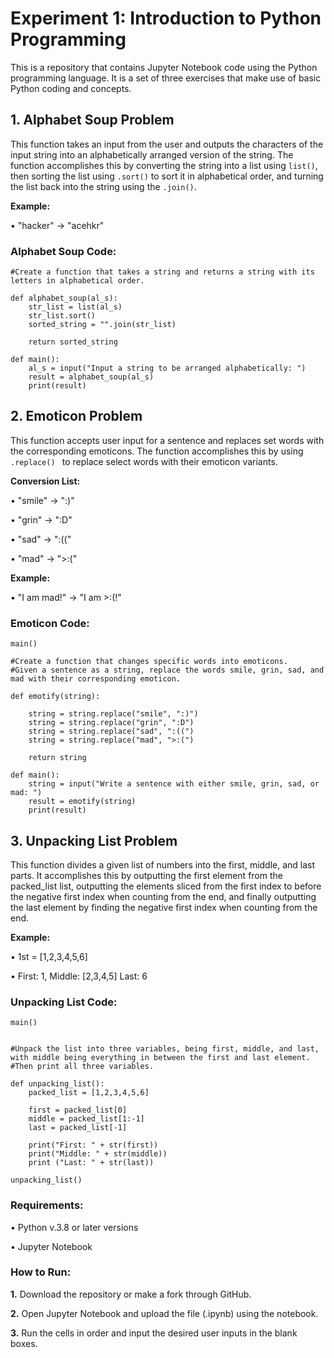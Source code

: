 # Experiment 1: Introduction to Python Programming

This is a repository that contains Jupyter Notebook code using the Python programming language. It is a set of three exercises that make use of basic Python coding and concepts.

## 1. Alphabet Soup Problem
This function takes an input from the user and outputs the characters of the input string into an alphabetically arranged version of the string. The function accomplishes this by converting the string into a list using ```list()```, then sorting the list using ```.sort()``` to sort it in alphabetical order, and turning the list back into the string using the ```.join()```.

**Example:** 

• "hacker" -> "acehkr"

### Alphabet Soup Code:
```
#Create a function that takes a string and returns a string with its letters in alphabetical order.

def alphabet_soup(al_s):
    str_list = list(al_s)
    str_list.sort()
    sorted_string = "".join(str_list)

    return sorted_string

def main():
    al_s = input("Input a string to be arranged alphabetically: ")
    result = alphabet_soup(al_s)
    print(result)
```

## 2. Emoticon Problem
This function accepts user input for a sentence and replaces set words with the corresponding emoticons. The function accomplishes this by using ```.replace() ``` to replace select words with their emoticon variants.

**Conversion List:**

• "smile" -> ":)"

• "grin" -> ":D"

• "sad" -> ":(("

• "mad" -> ">:("

**Example:**

• "I am mad!" -> "I am >:(!"

### Emoticon Code:
```
main()

#Create a function that changes specific words into emoticons. 
#Given a sentence as a string, replace the words smile, grin, sad, and mad with their corresponding emoticon.

def emotify(string):

    string = string.replace("smile", ":)")
    string = string.replace("grin", ":D")
    string = string.replace("sad", ":((")
    string = string.replace("mad", ">:(")

    return string

def main():
    string = input("Write a sentence with either smile, grin, sad, or mad: ")
    result = emotify(string)
    print(result)
```

## 3. Unpacking List Problem
This function divides a given list of numbers into the first, middle, and last parts. It accomplishes this by outputting the first element from the packed_list list, outputting the elements sliced from the first index to before the negative first index when counting from the end, and finally outputting the last element by finding the negative first index when counting from the end.

**Example:** 

• 1st = [1,2,3,4,5,6]

• First: 1, Middle: [2,3,4,5] Last: 6

### Unpacking List Code:
```
main()


#Unpack the list into three variables, being first, middle, and last, with middle being everything in between the first and last element. 
#Then print all three variables.

def unpacking_list():
    packed_list = [1,2,3,4,5,6]
    
    first = packed_list[0]
    middle = packed_list[1:-1]
    last = packed_list[-1]

    print("First: " + str(first))
    print("Middle: " + str(middle))
    print ("Last: " + str(last))

unpacking_list()
```

### Requirements:

• Python v.3.8 or later versions

• Jupyter Notebook

### How to Run:

**1.** Download the repository or make a fork through GitHub.

**2.** Open Jupyter Notebook and upload the file (.ipynb) using the notebook.

**3.** Run the cells in order and input the desired user inputs in the blank boxes.
